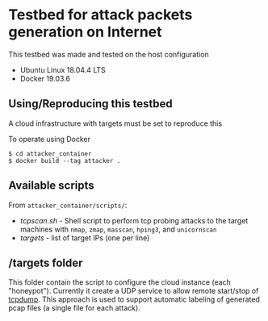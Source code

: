 # Testbed for attack packets generation on Internet

This testbed was made and tested on the host configuration
- Ubuntu Linux 18.04.4 LTS
- Docker 19.03.6

## Using/Reproducing this testbed
A cloud infrastructure with targets must be set to reproduce this

To operate using Docker
```
$ cd attacker_container
$ docker build --tag attacker .

```

## Available scripts

From ```attacker_container/scripts/```:

- *tcpscan.sh* - Shell script to perform tcp probing attacks to the target machines with ```nmap```, ```zmap```, ```masscan```, ```hping3```, and ```unicornscan```
- *targets* - list of target IPs (one per line)

## /targets folder
This folder contain the script to configure the cloud instance (each "honeypot"). Currently it create a UDP service to allow remote start/stop of [tcpdump](https://www.tcpdump.org). 
This approach is used to support automatic labeling of generated pcap files (a single file for each attack).

